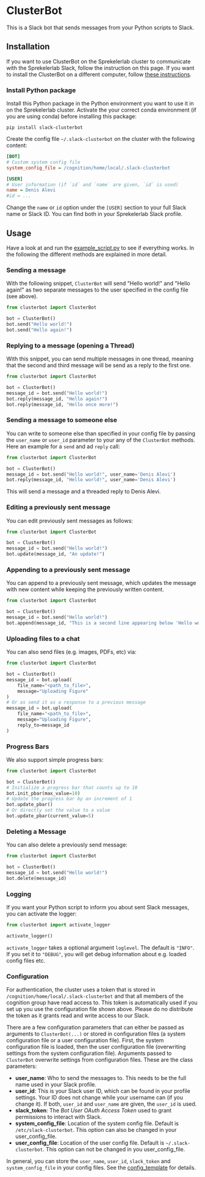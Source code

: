 # ClusterBot
This is a Slack bot that sends messages from your Python scripts to Slack.

## Installation
If you want to use ClusterBot on the Sprekelerlab cluster to
communicate with the Sprekelerlab Slack, follow
the instruction on this page. If you want to install the ClusterBot on a
different computer, follow [these instructions](https://github.com/sprekelerlab/slack-clusterbot/wiki/Installation).

### Install Python package
Install this Python package in the Python environment you want to use it in
on the Sprekelerlab cluster. Activate the your correct conda environment (if
you are using conda) before installing this package:
```
pip install slack-clusterbot
```

Create the config file `~/.slack-clusterbot` on the cluster with the following
content:
```ini
[BOT]
# Custom system config file
system_config_file = /cognition/home/local/.slack-clusterbot

[USER]
# User information (if `id` and `name` are given, `id` is used)
name = Denis Alevi
#id = ...
```
Change the `name` or `id` option under the `[USER]` section to your full Slack
name or Slack ID. You can find both in your Sprekelerlab Slack profile.


## Usage

Have a look at and run the [example_script.py](example_script.py) to see if
everything works. In the following the different methods are explained in more
detail.

### Sending a message
With the following snippet, `ClusterBot` will send "Hello world!" and "Hello
again!" as two separate messages to the user specified in the config file (see
above).
```python
from clusterbot import ClusterBot

bot = ClusterBot()
bot.send("Hello world!")
bot.send("Hello again!")
```

### Replying to a message (opening a Thread)
With this snippet, you can send multiple messages in one thread, meaning
that the second and third message will be send as a reply to the first one.
```python
from clusterbot import ClusterBot

bot = ClusterBot()
message_id = bot.send("Hello world!")
bot.reply(message_id, "Hello again!")
bot.reply(message_id, "Hello once more!")
```

### Sending a message to someone else
You can write to someone else than specified in your config file by passing
the ``user_name`` or ``user_id`` parameter to your any of the `ClusterBot`
methods. Here an example for a `send` and ad `reply` call:
```python
from clusterbot import ClusterBot

bot = ClusterBot()
message_id = bot.send("Hello world!", user_name='Denis Alevi')
bot.reply(message_id, "Hello world!", user_name='Denis Alevi')
```
This will send a message and a threaded reply to Denis Alevi.

### Editing a previously sent message
You can edit previously sent messages as follows:

```python
from clusterbot import ClusterBot

bot = ClusterBot()
message_id = bot.send("Hello world!")
bot.update(message_id, "An update!")
```

### Appending to a previously sent message
You can append to a previously sent message, which updates the message with
new content while keeping the previously written content.

```python
from clusterbot import ClusterBot

bot = ClusterBot()
message_id = bot.send("Hello world!")
bot.append(message_id, "This is a second line appearing below 'Hello world!'")
```

### Uploading files to a chat
You can also send files (e.g. images, PDFs, etc) via:

```python
from clusterbot import ClusterBot

bot = ClusterBot()
message_id = bot.upload(
    file_name="<path_to_file>",
    message="Uploading Figure"
)
# Or as send it as a response to a previous message
message_id = bot.upload(
    file_name="<path_to_file>",
    message="Uploading Figure",
    reply_to=message_id
)
```

### Progress Bars

We also support simple progress bars:

```python
from clusterbot import ClusterBot

bot = ClusterBot()
# Initialize a progress bar that counts up to 10
bot.init_pbar(max_value=10)
# Update the progress bar by an increment of 1
bot.update_pbar()
# Or directly set the value to a value
bot.update_pbar(current_value=5)
```

### Deleting a Message

You can also delete a previously send message:

```python
from clusterbot import ClusterBot

bot = ClusterBot()
message_id = bot.send("Hello world!")
bot.delete(message_id)
```

### Logging
If you want your Python script to inform you about sent Slack messages, you
can activate the logger:
```python
from clusterbot import activate_logger

activate_logger()
```
``activate_logger`` takes a optional argument ``loglevel``. The default is
`"INFO"`. If you set it to `"DEBUG"`, you will get debug information about
e.g. loaded config files etc.


### Configuration

For authentication, the cluster uses a token that is stored in
`/cognition/home/local/.slack-clusterbot` and that all members of the
cognition group have read access to. This token is automatically used if you
set up you use the configuration file shown above. Please do no
distribute the token as it grants read and write access to our Slack.

There are a few configuration parameters that can either be passed as
arguments to `ClusterBot(...)` or stored in configuration files (a system
configuration file or a user configuration file). First, the system
configuration file is loaded, then the user configuration file (overwriting
settings from the system configuration file). Arguments passed to `ClusterBot`
overwrite settings from configuration files. These are the class parameters:
- **user_name**: Who to send the messages to. This needs to be the full name
  used in your Slack profile.
- **user_id**: This is your Slack user ID, which can be found in your profile
  settings. Your ID does not change while your username can (if you change
  it). If both, `user_id` and `user_name` are given, the `user_id` is used.
- **slack_token**: The *Bot User OAuth Access Token* used to grant permissions
  to interact with Slack.
- **system_config_file**: Location of the system config file. Default is
  `/etc/slack-clusterbot`. This option can also be changed in your
  user_config_file.
- **user_config_file**: Location of the user config file. Default is
  `~/.slack-clusterbot`. This option can not be changed in you
  user_config_file.

In general, you can store the `user_name`, `user_id`, `slack_token` and
`system_config_file` in your config files. See the
[config_template](config_template) for details.
